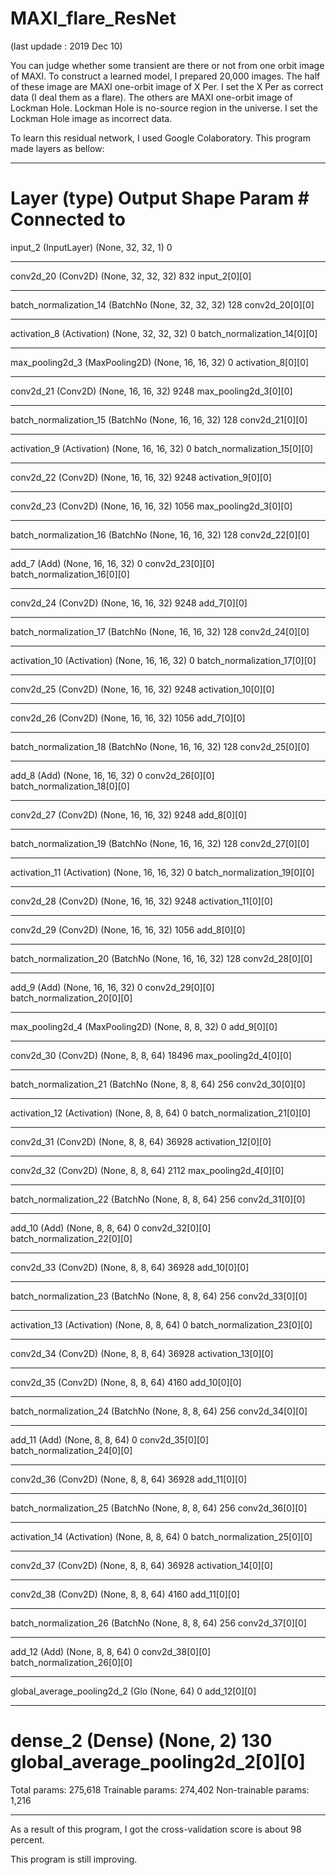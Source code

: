 # MAXI_flare_ResNet
(last updade : 2019 Dec 10)

You can judge whether some transient are there or not from one orbit image of MAXI.
To construct a learned model, I prepared 20,000 images. 
The half of these image are MAXI one-orbit image of X Per.
I set the X Per as correct data (I deal them as a flare).
The others are MAXI one-orbit image of Lockman Hole. Lockman Hole is no-source region in the universe.
I set the Lockman Hole image as incorrect data.


To learn this residual network, I used Google Colaboratory.
This program made layers as bellow:

__________________________________________________________________________________________________
Layer (type)                    Output Shape         Param #     Connected to                     
==================================================================================================
input_2 (InputLayer)            (None, 32, 32, 1)    0                                            
__________________________________________________________________________________________________
conv2d_20 (Conv2D)              (None, 32, 32, 32)   832         input_2[0][0]                    
__________________________________________________________________________________________________
batch_normalization_14 (BatchNo (None, 32, 32, 32)   128         conv2d_20[0][0]                  
__________________________________________________________________________________________________
activation_8 (Activation)       (None, 32, 32, 32)   0           batch_normalization_14[0][0]     
__________________________________________________________________________________________________
max_pooling2d_3 (MaxPooling2D)  (None, 16, 16, 32)   0           activation_8[0][0]               
__________________________________________________________________________________________________
conv2d_21 (Conv2D)              (None, 16, 16, 32)   9248        max_pooling2d_3[0][0]            
__________________________________________________________________________________________________
batch_normalization_15 (BatchNo (None, 16, 16, 32)   128         conv2d_21[0][0]                  
__________________________________________________________________________________________________
activation_9 (Activation)       (None, 16, 16, 32)   0           batch_normalization_15[0][0]     
__________________________________________________________________________________________________
conv2d_22 (Conv2D)              (None, 16, 16, 32)   9248        activation_9[0][0]               
__________________________________________________________________________________________________
conv2d_23 (Conv2D)              (None, 16, 16, 32)   1056        max_pooling2d_3[0][0]            
__________________________________________________________________________________________________
batch_normalization_16 (BatchNo (None, 16, 16, 32)   128         conv2d_22[0][0]                  
__________________________________________________________________________________________________
add_7 (Add)                     (None, 16, 16, 32)   0           conv2d_23[0][0]                  
                                                                 batch_normalization_16[0][0]     
__________________________________________________________________________________________________
conv2d_24 (Conv2D)              (None, 16, 16, 32)   9248        add_7[0][0]                      
__________________________________________________________________________________________________
batch_normalization_17 (BatchNo (None, 16, 16, 32)   128         conv2d_24[0][0]                  
__________________________________________________________________________________________________
activation_10 (Activation)      (None, 16, 16, 32)   0           batch_normalization_17[0][0]     
__________________________________________________________________________________________________
conv2d_25 (Conv2D)              (None, 16, 16, 32)   9248        activation_10[0][0]              
__________________________________________________________________________________________________
conv2d_26 (Conv2D)              (None, 16, 16, 32)   1056        add_7[0][0]                      
__________________________________________________________________________________________________
batch_normalization_18 (BatchNo (None, 16, 16, 32)   128         conv2d_25[0][0]                  
__________________________________________________________________________________________________
add_8 (Add)                     (None, 16, 16, 32)   0           conv2d_26[0][0]                  
                                                                 batch_normalization_18[0][0]     
__________________________________________________________________________________________________
conv2d_27 (Conv2D)              (None, 16, 16, 32)   9248        add_8[0][0]                      
__________________________________________________________________________________________________
batch_normalization_19 (BatchNo (None, 16, 16, 32)   128         conv2d_27[0][0]                  
__________________________________________________________________________________________________
activation_11 (Activation)      (None, 16, 16, 32)   0           batch_normalization_19[0][0]     
__________________________________________________________________________________________________
conv2d_28 (Conv2D)              (None, 16, 16, 32)   9248        activation_11[0][0]              
__________________________________________________________________________________________________
conv2d_29 (Conv2D)              (None, 16, 16, 32)   1056        add_8[0][0]                      
__________________________________________________________________________________________________
batch_normalization_20 (BatchNo (None, 16, 16, 32)   128         conv2d_28[0][0]                  
__________________________________________________________________________________________________
add_9 (Add)                     (None, 16, 16, 32)   0           conv2d_29[0][0]                  
                                                                 batch_normalization_20[0][0]     
__________________________________________________________________________________________________
max_pooling2d_4 (MaxPooling2D)  (None, 8, 8, 32)     0           add_9[0][0]                      
__________________________________________________________________________________________________
conv2d_30 (Conv2D)              (None, 8, 8, 64)     18496       max_pooling2d_4[0][0]            
__________________________________________________________________________________________________
batch_normalization_21 (BatchNo (None, 8, 8, 64)     256         conv2d_30[0][0]                  
__________________________________________________________________________________________________
activation_12 (Activation)      (None, 8, 8, 64)     0           batch_normalization_21[0][0]     
__________________________________________________________________________________________________
conv2d_31 (Conv2D)              (None, 8, 8, 64)     36928       activation_12[0][0]              
__________________________________________________________________________________________________
conv2d_32 (Conv2D)              (None, 8, 8, 64)     2112        max_pooling2d_4[0][0]            
__________________________________________________________________________________________________
batch_normalization_22 (BatchNo (None, 8, 8, 64)     256         conv2d_31[0][0]                  
__________________________________________________________________________________________________
add_10 (Add)                    (None, 8, 8, 64)     0           conv2d_32[0][0]                  
                                                                 batch_normalization_22[0][0]     
__________________________________________________________________________________________________
conv2d_33 (Conv2D)              (None, 8, 8, 64)     36928       add_10[0][0]                     
__________________________________________________________________________________________________
batch_normalization_23 (BatchNo (None, 8, 8, 64)     256         conv2d_33[0][0]                  
__________________________________________________________________________________________________
activation_13 (Activation)      (None, 8, 8, 64)     0           batch_normalization_23[0][0]     
__________________________________________________________________________________________________
conv2d_34 (Conv2D)              (None, 8, 8, 64)     36928       activation_13[0][0]              
__________________________________________________________________________________________________
conv2d_35 (Conv2D)              (None, 8, 8, 64)     4160        add_10[0][0]                     
__________________________________________________________________________________________________
batch_normalization_24 (BatchNo (None, 8, 8, 64)     256         conv2d_34[0][0]                  
__________________________________________________________________________________________________
add_11 (Add)                    (None, 8, 8, 64)     0           conv2d_35[0][0]                  
                                                                 batch_normalization_24[0][0]     
__________________________________________________________________________________________________
conv2d_36 (Conv2D)              (None, 8, 8, 64)     36928       add_11[0][0]                     
__________________________________________________________________________________________________
batch_normalization_25 (BatchNo (None, 8, 8, 64)     256         conv2d_36[0][0]                  
__________________________________________________________________________________________________
activation_14 (Activation)      (None, 8, 8, 64)     0           batch_normalization_25[0][0]     
__________________________________________________________________________________________________
conv2d_37 (Conv2D)              (None, 8, 8, 64)     36928       activation_14[0][0]              
__________________________________________________________________________________________________
conv2d_38 (Conv2D)              (None, 8, 8, 64)     4160        add_11[0][0]                     
__________________________________________________________________________________________________
batch_normalization_26 (BatchNo (None, 8, 8, 64)     256         conv2d_37[0][0]                  
__________________________________________________________________________________________________
add_12 (Add)                    (None, 8, 8, 64)     0           conv2d_38[0][0]                  
                                                                 batch_normalization_26[0][0]     
__________________________________________________________________________________________________
global_average_pooling2d_2 (Glo (None, 64)           0           add_12[0][0]                     
__________________________________________________________________________________________________
dense_2 (Dense)                 (None, 2)            130         global_average_pooling2d_2[0][0] 
==================================================================================================
Total params: 275,618
Trainable params: 274,402
Non-trainable params: 1,216
________________________________________________________________________________________________

As a result of this program, I got the cross-validation score is about 98 percent.

This program is still improving.
